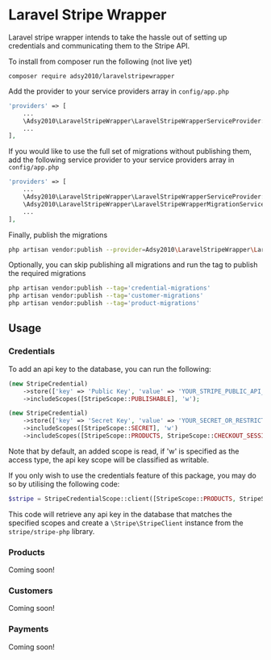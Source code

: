 # Laravel Stripe Wrapper
Laravel stripe wrapper intends to take the hassle out of setting up credentials and communicating them to the Stripe API.

To install from composer run the following (not live yet)

    composer require adsy2010/laravelstripewrapper

Add the provider to your service providers array in `config/app.php`

```php
'providers' => [
    ...
    \Adsy2010\LaravelStripeWrapper\LaravelStripeWrapperServiceProvider::class,
    ...
],
```

If you would like to use the full set of migrations without publishing them, add the following service provider
to your service providers array in `config/app.php`

```php
'providers' => [
    ...
    \Adsy2010\LaravelStripeWrapper\LaravelStripeWrapperServiceProvider::class,
    \Adsy2010\LaravelStripeWrapper\LaravelStripeWrapperMigrationServiceProvider::class,
    ...
],
```

Finally, publish the migrations

```bash
php artisan vendor:publish --provider=Adsy2010\LaravelStripeWrapper\LaravelStripeWrapperServiceProvider
```

Optionally, you can skip publishing all migrations and run the tag to publish the required migrations

```bash
php artisan vendor:publish --tag='credential-migrations'
php artisan vendor:publish --tag='customer-migrations'
php artisan vendor:publish --tag='product-migrations'
```

## Usage


### Credentials

To add an api key to the database, you can run the following:

```php
(new StripeCredential)
    ->store(['key' => 'Public Key', 'value' => 'YOUR_STRIPE_PUBLIC_API_KEY_HERE'])
    ->includeScopes([StripeScope::PUBLISHABLE], 'w');

(new StripeCredential)
    ->store(['key' => 'Secret Key', 'value' => 'YOUR_SECRET_OR_RESTRICTED API_KEY'])
    ->includeScopes([StripeScope::SECRET], 'w')
    ->includeScopes([StripeScope::PRODUCTS, StripeScope::CHECKOUT_SESSIONS]);
```

Note that by default, an added scope is read, if 'w' is specified as the access type, the api key scope will be classified as writable.

If you only wish to use the credentials feature of this package, you may do so by utilising the following code:

```php
$stripe = StripeCredentialScope::client([StripeScope::PRODUCTS, StripeScope::SECRET], 'w');
```

This code will retrieve any api key in the database that matches the specified scopes and create a `\Stripe\StripeClient` instance from the `stripe/stripe-php` library. 

### Products

Coming soon!

### Customers

Coming soon!

### Payments

Coming soon!
